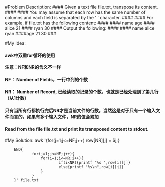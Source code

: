 #Problem Description:
		#### Given a text file file.txt, transpose its content.
		#### 
		#### You may assume that each row has the same number of columns and each field is separated by the ' ' character.
		#### 
		#### For example, if file.txt has the following content:
		#### 
		#### name age
		#### alice 21
		#### ryan 30
		#### Output the following:
		#### 
		#### name alice ryan
		####age 21 30
		###

#My Idea:
#### awk中双重for循环的使用
#### 注意：NF和NR的含义不一样
#### NF： Number of Fields，一行中列的个数
#### NR： Number of Record, 已经读取的记录的个数，也就是已经处理到了第几行（从1计数）
#### 只有当所有行都执行完后NR才是当前文件的行数。当然这是对于只有一个输入文件而言的，如果有多个输入文件，NR的值会累加
###
#### Read from the file file.txt and print its transposed content to stdout.

#My Solution:
		awk '{for(j=1;j<=NF;j++) row[NR][j] = $j;} 
		
		END{
		        for(j=1;j<=NF;j++){
		            for(i=1;i<=NR;i++){
		                    if(i<NR){printf "%s ",row[i][j]}
		                    else{printf "%s\n",row[i][j]}
		            }   
		        }
		}' file.txt

